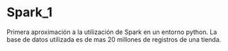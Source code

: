 # Spark_1
Primera aproximación a la utilización de Spark en un entorno python. La base de datos utilizada es de mas 20 millones de registros de una tienda.

